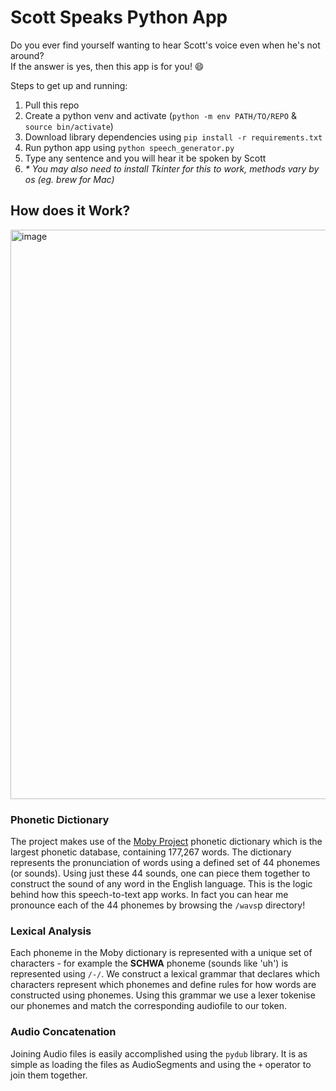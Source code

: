 # Scott Speaks Python App

Do you ever find yourself wanting to hear Scott's voice even when he's not around?\
If the answer is yes, then this app is for you! 😄

Steps to get up and running:
1. Pull this repo
2. Create a python venv and activate (`python -m env PATH/TO/REPO` & `source bin/activate`)
3. Download library dependencies using `pip install -r requirements.txt`
4. Run python app using `python speech_generator.py`
5. Type any sentence and you will hear it be spoken by Scott
6. *\* You may also need to install Tkinter for this to work, methods vary by os (eg. brew for Mac)*

## How does it Work?
<img width="911" alt="image" src="https://user-images.githubusercontent.com/47277374/165859297-8ee2711e-8eed-422f-af78-a36100c0d159.png">

### Phonetic Dictionary
The project makes use of the [Moby Project](https://en.wikipedia.org/wiki/Moby_Project) phonetic dictionary which is the largest phonetic database, containing 177,267 words.
The dictionary represents the pronunciation of words using a defined set of 44 phonemes (or sounds).
Using just these 44 sounds, one can piece them together to construct the sound of any word in the English language.
This is the logic behind how this speech-to-text app works. In fact you can hear me pronounce each of the 44 phonemes by browsing the `/wavs`p directory!

### Lexical Analysis
Each phoneme in the Moby dictionary is represented with a unique set of characters - 
for example the **SCHWA** phoneme (sounds like 'uh') is represented using `/-/`.
We construct a lexical grammar that declares which characters represent which phonemes and define rules for how words are constructed using phonemes.
Using this grammar we use a lexer tokenise our phonemes and match the corresponding audiofile to our token.

### Audio Concatenation
Joining Audio files is easily accomplished using the `pydub` library. It is as simple as loading the files as AudioSegments and using the `+` operator
to join them together.
